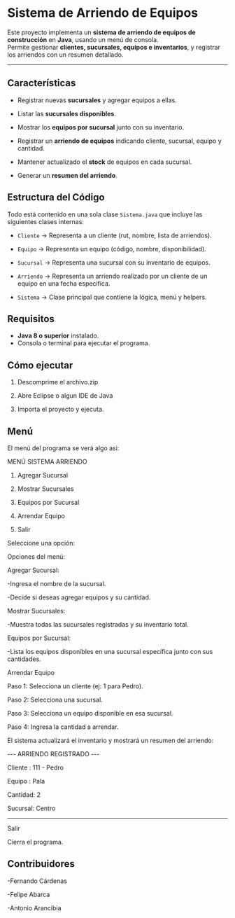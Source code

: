 #  Sistema de Arriendo de Equipos

Este proyecto implementa un **sistema de arriendo de equipos de construcción** en **Java**, usando un menú de consola.  
Permite gestionar **clientes, sucursales, equipos e inventarios**, y registrar los arriendos con un resumen detallado.

---

## Características

- Registrar nuevas **sucursales** y agregar equipos a ellas.
  
- Listar las **sucursales disponibles**.
  
- Mostrar los **equipos por sucursal** junto con su inventario.
  
- Registrar un **arriendo de equipos** indicando cliente, sucursal, equipo y cantidad.
  
- Mantener actualizado el **stock** de equipos en cada sucursal.
  
- Generar un **resumen del arriendo**.


## Estructura del Código

Todo está contenido en una sola clase `Sistema.java` que incluye las siguientes clases internas:

- `Cliente` → Representa a un cliente (rut, nombre, lista de arriendos).
  
- `Equipo` → Representa un equipo (código, nombre, disponibilidad).
  
- `Sucursal` → Representa una sucursal con su inventario de equipos.
  
- `Arriendo` → Representa un arriendo realizado por un cliente de un equipo en una fecha específica.
  
- `Sistema` → Clase principal que contiene la lógica, menú y helpers.


##  Requisitos

- **Java 8 o superior** instalado.  
- Consola o terminal para ejecutar el programa.


## Cómo ejecutar

1. Descomprime el archivo.zip
   
2. Abre Eclipse o algun IDE de Java
   
3. Importa el proyecto y ejecuta.
   
## Menú

El menú del programa se verá algo asi:

MENÚ SISTEMA ARRIENDO

1) Agregar Sucursal
   
2) Mostrar Sucursales
   
3) Equipos por Sucursal
  
4) Arrendar Equipo
   
5) Salir
    
Seleccione una opción:

Opciones del menú:

Agregar Sucursal:

-Ingresa el nombre de la sucursal.

-Decide si deseas agregar equipos y su cantidad.

Mostrar Sucursales:

-Muestra todas las sucursales registradas y su inventario total.

Equipos por Sucursal:

-Lista los equipos disponibles en una sucursal específica junto con sus cantidades.

Arrendar Equipo

Paso 1: Selecciona un cliente (ej: 1 para Pedro).

Paso 2: Selecciona una sucursal.

Paso 3: Selecciona un equipo disponible en esa sucursal.

Paso 4: Ingresa la cantidad a arrendar.

El sistema actualizará el inventario y mostrará un resumen del arriendo:

--- ARRIENDO REGISTRADO ---

Cliente : 111 - Pedro

Equipo  : Pala

Cantidad: 2

Sucursal: Centro

----------------------------


Salir

Cierra el programa.


## Contribuidores

-Fernando Cárdenas

-Felipe Abarca

-Antonio Arancibia
